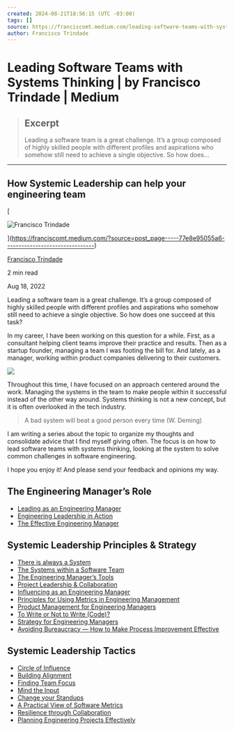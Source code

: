 ```yaml
---
created: 2024-08-21T18:56:15 (UTC -03:00)
tags: []
source: https://franciscomt.medium.com/leading-software-teams-with-systems-thinking-77e8e95055a6
author: Francisco Trindade
---
```


# Leading Software Teams with Systems Thinking | by Francisco Trindade | Medium

> ## Excerpt
> Leading a software team is a great challenge. It’s a group composed of highly skilled people with different profiles and aspirations who somehow still need to achieve a single objective. So how does…

---
## How Systemic Leadership can help your engineering team

[

![Francisco Trindade](https://miro.medium.com/v2/resize:fill:88:88/1*BkY1BRJoqQPPMa-XbHVtLg@2x.jpeg)



](https://franciscomt.medium.com/?source=post_page-----77e8e95055a6--------------------------------)

[Francisco Trindade](https://franciscomt.medium.com/?source=post_page-----77e8e95055a6--------------------------------)

2 min read

Aug 18, 2022

[](https://medium.com/plans?dimension=post_audio_button&postId=77e8e95055a6&source=upgrade_membership---post_audio_button----------------------------------)

Leading a software team is a great challenge. It’s a group composed of highly skilled people with different profiles and aspirations who somehow still need to achieve a single objective. So how does one succeed at this task?

In my career, I have been working on this question for a while. First, as a consultant helping client teams improve their practice and results. Then as a startup founder, managing a team I was footing the bill for. And lately, as a manager, working within product companies delivering to their customers.

![](https://miro.medium.com/v2/resize:fit:875/1*A2wSE-VX1iEM1TbjM5d2LA.jpeg)

Throughout this time, I have focused on an approach centered around the work. Managing the systems in the team to make people within it successful instead of the other way around. Systems thinking is not a new concept, but it is often overlooked in the tech industry.

> A bad system will beat a good person every time (W. Deming)

I am writing a series about the topic to organize my thoughts and consolidate advice that I find myself giving often. The focus is on how to lead software teams with systems thinking, looking at the system to solve common challenges in software engineering.

I hope you enjoy it! And please send your feedback and opinions my way.

## The Engineering Manager’s Role

-   [Leading as an Engineering Manager](https://franciscomt.medium.com/leading-as-an-engineering-manager-518c4555ed)
-   [Engineering Leadership in Action](https://franciscomt.medium.com/team-leadership-in-action-c0da2af5eb96)
-   [The Effective Engineering Manager](https://franciscomt.medium.com/the-effective-engineering-manager-cf1339c63bd2)

## Systemic Leadership Principles & Strategy

-   [There is always a System](https://franciscomt.medium.com/there-is-always-a-system-16868e1e1a3f)
-   [The Systems within a Software Team](https://franciscomt.medium.com/the-systems-within-a-software-team-dc69d31cf9f9)
-   [The Engineering Manager’s Tools](https://franciscomt.medium.com/the-engineering-manager-tools-9bc0d738294d)
-   [Project Leadership & Collaboration](https://franciscomt.medium.com/project-leadership-and-collaboration-dc87dbb9c44b)
-   [Influencing as an Engineering Manager](https://franciscomt.medium.com/influencing-as-an-engineering-manager-7e435fdfdd73)
-   [Principles for Using Metrics in Engineering Management](https://franciscomt.medium.com/measuring-it-right-941c9c903d96)
-   [Product Management for Engineering Managers](https://betterprogramming.pub/product-management-for-engineering-managers-d671afc0390b)
-   [To Write or Not to Write (Code)?](https://franciscomt.medium.com/to-write-or-not-to-write-code-4b1d0146251f)
-   [Strategy for Engineering Managers](https://franciscomt.medium.com/strategy-for-engineering-managers-3e9082129106)
-   [Avoiding Bureaucracy — How to Make Process Improvement Effective](https://medium.com/better-programming/avoiding-bureaucracy-d45fe319bc90)

## Systemic Leadership Tactics

-   [Circle of Influence](https://franciscomt.medium.com/leadership-tactics-circle-of-influence-be025267cf61)
-   [Building Alignment](https://franciscomt.medium.com/leadership-tactics-building-alignment-65ec9d2b4bcf)
-   [Finding Team Focus](https://franciscomt.medium.com/engineering-leadership-tactics-finding-focus-3a3f5c40863c)
-   [Mind the Input](https://franciscomt.medium.com/engineering-leadership-tactics-mind-the-input-17069b7bf53d)
-   [Change your Standups](https://medium.com/@franciscomt/change-your-standups-6e7dbb0964b)
-   [A Practical View of Software Metrics](https://franciscomt.medium.com/tell-me-how-you-measure-me-aa47d50cb9f5)
-   [Resilience through Collaboration](https://franciscomt.medium.com/engineering-leadership-tactics-resilience-through-collaboration-8eda033d5143)
-   [Planning Engineering Projects Effectively](https://betterprogramming.pub/planning-engineering-projects-effectively-eac5855d2e76)
